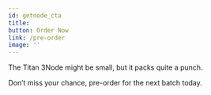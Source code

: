 ```yaml
---
id: getnode_cta
title:
button: Order Now
link: /pre-order
image: ''
---
```


The Titan 3Node might be small, but it packs quite a punch.

Don’t miss your chance, pre-order for the next batch today.
